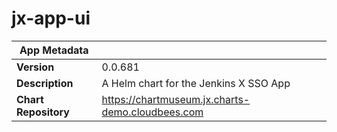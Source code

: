 # jx-app-ui

|App Metadata||
|---|---|
| **Version** | 0.0.681 |
| **Description** | A Helm chart for the Jenkins X SSO App |
| **Chart Repository** | https://chartmuseum.jx.charts-demo.cloudbees.com |
